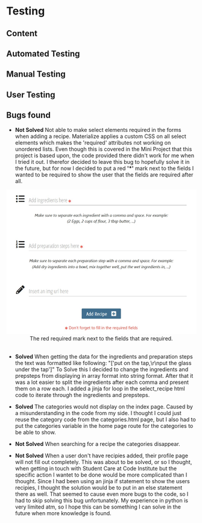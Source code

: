 # Testing

## Content

## Automated Testing

## Manual Testing

## User Testing
    
## Bugs found
- **Not Solved** Not able to make select elements required in the forms when adding a recipe. 
Materialize applies a custom CSS on all select elements which makes the 'required' attributes not working on 
unordered lists. Even though this is covered in the Mini Project that this project is based upon, the code provided
there didn't work for me when I tried it out. I therefor decided to leave this bug to hopefully solve it in the
future, but for now I decided to put a red **'*'** mark next to the fields I wanted to be required to
show the user that the fields are required after all.
<div align="center">
    <img src="static/img/required.jpg" alt="Add category form" width="600px">
    <br>
    The red required mark next to the fields that are required.
    <br>
    <br>
</div>

- **Solved** When getting the data for the ingredients and preparation steps the text was formatted like following:
"['put on the tap,\r\nput the glass under the tap']"
To Solve this I decided to change the ingredients and prepsteps from displaying in array format into string format.
After that it was a lot easier to split the ingredients after each comma and present them on a row each.
I added a jinja for loop in the select_recipe html code to iterate through the ingredients and prepsteps. 

- **Solved** The categories would not display on the index page. Caused by a misunderstanding in the code from my side.
I thought I could just reuse the category code from the categories.html page, but I also had to put the categories variable in the home page
route for the categories to be able to show.

- **Not Solved** When searching for a recipe the categories disappear.

- **Not Solved** When a user don't have recipies added, their profile page will not fill out completely. This was
about to be solved, or so I thought, when getting in touch with Student Care at Code Institute but the specific
action I wantet to be done would be more complicated than I thought. Since I had been using an jinja if statement to 
show the users recipies, I thought the solution would be to put in an else statement there as well. 
That seemed to cause even more bugs to the code, so I had to skip solving this bug unfortunately. My experience in
python is very limited atm, so I hope this can be something I can solve in the future when more knowledge is found.